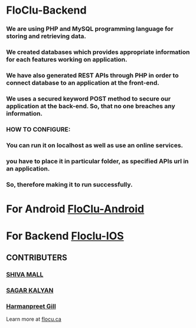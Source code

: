 # FloClu-Backend

### We are using PHP and MySQL programming language for storing and retrieving data.

### We created databases which provides appropriate information for each features working on application.

### We have also generated REST APIs through PHP in order to connect database to an application at the front-end.

### We uses a secured keyword POST method to secure our application at the back-end. So, that no one breaches any information.


### HOW TO CONFIGURE:

### You can run it on localhost as well as use an online services.

### you have to place it in particular folder, as specified APIs url in an application.

### So, therefore making it to run successfully.



# For Android [FloClu-Android](https://github.com/AshishProjects/FloClu-Android)
# For Backend [Floclu-IOS](https://github.com/AshishProjects/FloClu-IOS)

## CONTRIBUTERS
### [SHIVA MALL](https://github.com/Shivamall)
### [SAGAR KALYAN](https://github.com/sagarkalyan)
### [Harmanpreet Gill](https://github.com/iamharmangill)


Learn more at [flocu.ca](https://floclu.ca)

